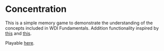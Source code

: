 # Concentration

This is a simple memory game to demonstrate the understanding of the concepts included in WDI Fundamentals. Addition functionality inspired by [this](https://codepen.io/natewiley/pen/HBrbL) and [this](https://www.developphp.com/video/JavaScript/Memory-Game-Programming-Tutorial).

Playable [here](https://brendanmp.github.io/wdi-fundamentals-memorygame/).


